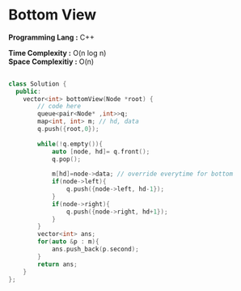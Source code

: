 # Bottom View

**Programming Lang :** C++

**Time Complexity :** O(n log n)  
**Space Complexitiy :** O(n)
 
```cpp
 
class Solution {
  public:
    vector<int> bottomView(Node *root) {
        // code here
        queue<pair<Node* ,int>>q;
        map<int, int> m; // hd, data
        q.push({root,0});
        
        while(!q.empty()){
            auto [node, hd]= q.front();
            q.pop();
            
            m[hd]=node->data; // override everytime for bottom 
            if(node->left){
                q.push({node->left, hd-1});
            }
            if(node->right){
                q.push({node->right, hd+1});
            }
        }
        vector<int> ans;
        for(auto &p : m){
            ans.push_back(p.second);
        }
        return ans;
    }
};
```
